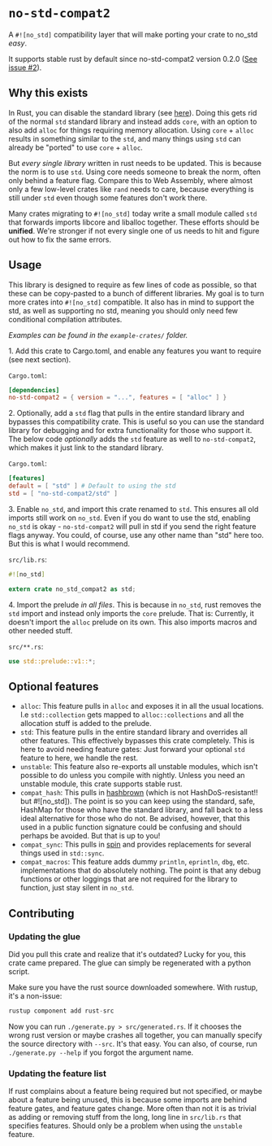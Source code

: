 # `no-std-compat2`

A `#![no_std]` compatibility layer that will make porting your crate
to no_std *easy*.

It supports stable rust by default since no-std-compat2 version 0.2.0
([See issue #2](https://gitlab.com/jD91mZM2/no-std-compat2/issues/2)).

## Why this exists

In Rust, you can disable the standard library (see
[here](https://docs.rust-embedded.org/embedonomicon/smallest-no-std.html)). Doing
this gets rid of the normal `std` standard library and instead adds
`core`, with an option to also add `alloc` for things requiring memory
allocation. Using `core` + `alloc` results in something similar to the
`std`, and many things using `std` can already be "ported" to use
`core` + `alloc`.

But *every single library* written in rust needs to be updated. This
is because the norm is to use `std`. Using core needs someone to break
the norm, often only behind a feature flag. Compare this to Web
Assembly, where almost only a few low-level crates like `rand` needs
to care, because everything is still under `std` even though some
features don't work there.

Many crates migrating to `#![no_std]` today write a small module
called `std` that forwards imports libcore and liballoc
together. These efforts should be **unified**. We're stronger if not
every single one of us needs to hit and figure out how to fix the same
errors.

## Usage

This library is designed to require as few lines of code as possible,
so that these can be copy-pasted to a bunch of different libraries. My
goal is to turn more crates into `#![no_std]` compatible. It also has
in mind to support the std, as well as supporting no std, meaning you
should only need few conditional compilation attributes.

*Examples can be found in the `example-crates/` folder.*

1​. Add this crate to Cargo.toml, and enable any features you want to
   require (see next section).

`Cargo.toml`:

```toml
[dependencies]
no-std-compat2 = { version = "...", features = [ "alloc" ] }
```

2​. Optionally, add a `std` flag that pulls in the entire standard
   library and bypasses this compatibility crate. This is useful so
   you can use the standard library for debugging and for extra
   functionality for those who support it. The below code *optionally*
   adds the `std` feature as well to `no-std-compat2`, which makes it
   just link to the standard library.

`Cargo.toml`:

```toml
[features]
default = [ "std" ] # Default to using the std
std = [ "no-std-compat2/std" ]
```

3​. Enable `no_std`, and import this crate renamed to `std`. This ensures all
   old imports still work on `no_std`. Even if you do want to use the std,
   enabling `no_std` is okay - `no-std-compat2` will pull in std if you send the
   right feature flags anyway. You could, of course, use any other name than
   "std" here too. But this is what I would recommend.

`src/lib.rs`:

```rust
#![no_std]

extern crate no_std_compat2 as std;
```

4​. Import the prelude *in all files*. This is because in `no_std`,
   rust removes the `std` import and instead only imports the `core`
   prelude. That is: Currently, it doesn't import the `alloc` prelude
   on its own. This also imports macros and other needed stuff.

`src/**.rs`:

```rust
use std::prelude::v1::*;
```

## Optional features

- `alloc`: This feature pulls in `alloc` and exposes it in all the usual
  locations. I.e `std::collection` gets mapped to `alloc::collections` and all
  the allocation stuff is added to the prelude.
- `std`: This feature pulls in the entire standard library and overrides all
  other features. This effectively bypasses this crate completely. This is here
  to avoid needing feature gates: Just forward your optional `std` feature to
  here, we handle the rest.
- `unstable`: This feature also re-exports all unstable modules, which isn't
  possible to do unless you compile with nightly. Unless you need an unstable
  module, this crate supports stable rust.
- `compat_hash`: This pulls in
  [hashbrown](https://github.com/rust-lang/hashbrown) (which is not
  HashDoS-resistant!! but #![no_std]). The point is so you can keep using the
  standard, safe, HashMap for those who have the standard library, and fall
  back to a less ideal alternative for those who do not. Be advised, however,
  that this used in a public function signature could be confusing and should
  perhaps be avoided. But that is up to you!
- `compat_sync`: This pulls in [spin](https://github.com/mvdnes/spin-rs) and
  provides replacements for several things used in `std::sync`.
- `compat_macros`: This feature adds dummy `println`, `eprintln`, `dbg`,
  etc. implementations that do absolutely nothing. The point is that any debug
  functions or other loggings that are not required for the library to
  function, just stay silent in `no_std`.

## Contributing

### Updating the glue

Did you pull this crate and realize that it's outdated? Lucky for you,
this crate came prepared. The glue can simply be regenerated with a
python script.

Make sure you have the rust source downloaded somewhere. With rustup,
it's a non-issue:

```rust
rustup component add rust-src
```

Now you can run `./generate.py > src/generated.rs`. If it chooses the
wrong rust version or maybe crashes all together, you can manually
specify the source directory with `--src`. It's that easy. You can
also, of course, run `./generate.py --help` if you forgot the argument
name.

### Updating the feature list

If rust complains about a feature being required but not specified, or
maybe about a feature being unused, this is because some imports are
behind feature gates, and feature gates change. More often than not it
is as trivial as adding or removing stuff from the long, long line in
`src/lib.rs` that specifies features. Should only be a problem when
using the `unstable` feature.
